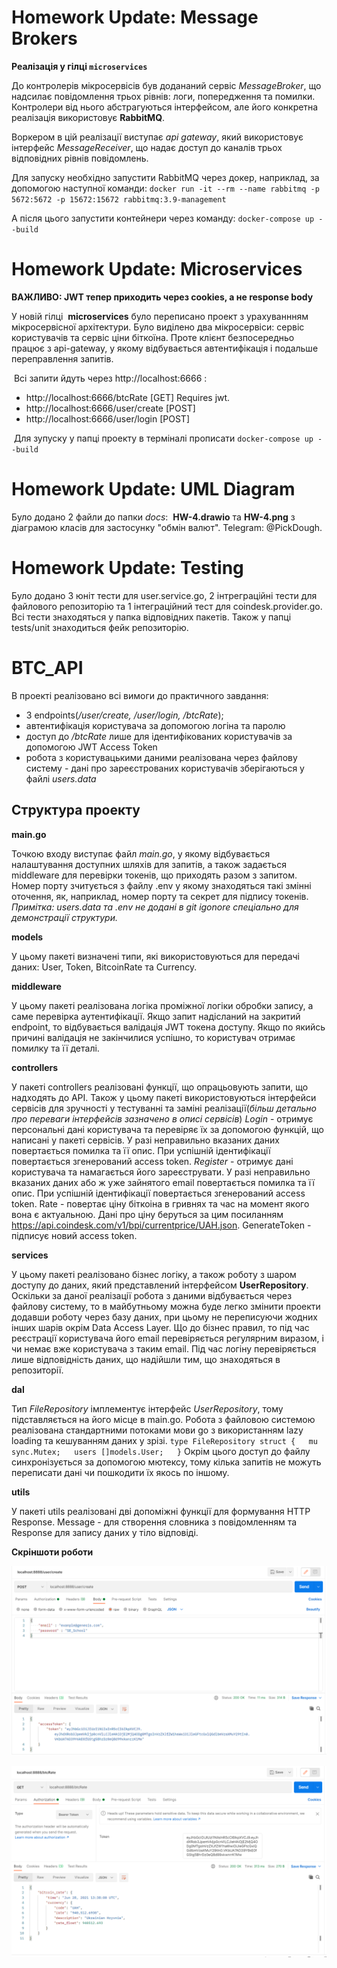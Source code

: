 # Homework Update: Message Brokers

**Реалізація у гілці `microservices`**

До контролерів мікросервісів був додананий сервіс *MessageBroker*, що надсилає повідомлення трьох рівнів:
логи, попередження та помилки. Контролери від нього абстрагуються інтерфейсом,
але його конкретна реалізація використовує **RabbitMQ**.

Воркером в цій реалізації виступає *api gateway*, який використовує інтерфейс *MessageReceiver*, що
надає доступ до каналів трьох відповідних рівнів повідомлень.

Для запуску необхідно запустити RabbitMQ через докер, наприклад, за допомогою
наступної команди: `docker run -it --rm --name rabbitmq -p 5672:5672 -p 15672:15672 rabbitmq:3.9-management`

А після цього запустити контейнери через команду: `docker-compose up --build`

# Homework Update: Microservices

**ВАЖЛИВО: JWT  тепер приходить через cookies, а не response body**

У новій гілці  **microservices** було переписано проект з урахуваннням мікросервісної архітектури. Було виділено два мікросервіси: сервіс користувачів та сервіс ціни біткоїна. Проте клієнт безпосередньо працює з api-gateway, у якому відбувається автентифікація і подальше переправлення запитів.

 Всі запити йдуть через http://localhost:6666 : 
 * http://localhost:6666/btcRate [GET] Requires jwt.
 * http://localhost:6666/user/create [POST]
 * http://localhost:6666/user/login [POST]

 Для зупуску у папці проекту в терміналі прописати ```docker-compose up --build```
 
# Homework Update: UML Diagram

Було додано 2 файли до папки *docs*:  **HW-4.drawio** та **HW-4.png** з діаграмою класів для застосунку "обмін валют". Telegram: @PickDough.

# Homework Update: Testing

Було додано 3 юніт тести для user.service.go, 2 інтреграційні тести для файлового репозиторію та 1 інтеграційний тест для coindesk.provider.go. Всі тести знаходяться у папка відповідних пакетів. Також у папці tests/unit знаходиться фейк репозиторію. 

# BTC_API

В проекті реалізовано всі вимоги до практичного завдання:
* 3 endpoints(*/user/create, /user/login, /btcRate*);
* автентифікація користувача за допомогою логіна та паролю
*  доступ до */btcRate* лише для ідентифікованих користувачів за допомогою JWT Access Token
* робота з користувацькими даними реалізована через файлову систему - дані про зареєстрованих користувачів зберігаються у файлі *users.data*

## Структура проекту
**main.go**

Точкою входу виступає файл *main.go*, у якому відбувається налаштування доступних шляхів для запитів, а також задається middleware для перевірки токенів, що приходять разом з запитом. Номер порту зчитується з файлу .env у якому знаходяться такі змінні оточення, як, наприклад,  номер порту та секрет для підпису токенів. *Примітка: users.data та .env не додані в git igonore спеціально для демонстрації структури.*

**models**

У цьому пакеті визначені типи, які використовуються для передачі даних: User, Token, BitcoinRate та Currency.

**middleware**

У цьому пакеті реалізована логіка проміжної логіки обробки запису, а саме перевірка аутентифікації. Якщо запит надісланий на закритий endpoint, то відбувається валідація JWT токена доступу. Якщо по якийсь причині валідація не закінчилися успішно, то користувач отримає помилку та її деталі.

**controllers**

У пакеті controllers реалізовані функції, що опрацьовують запити, що надходять до API. Також у цьому пакеті використовуються інтерфейси сервісів для зручності у тестуванні та заміні реалізації(*більш детально про переваги інтерфейсів зазначено в описі сервісів*) *Login* - отримує персональні дані користувача та перевіряє їх за допомогою функцій, що написані у пакеті сервісів. У разі неправильно вказаних даних повертається помилка та її опис. При успішній ідентифікації повертається згенерований access token. *Register* - отримує дані користувача та намагається його зареєструвати. У разі неправильно вказаних даних або ж уже зайнятого email повертається помилка та її опис. При успішній ідентифікації повертається згенерований access token. Rate - повертає ціну біткоіна в гривнях та час на момент якого вона є актуальною. Дані про ціну беруться за цим посиланням https://api.coindesk.com/v1/bpi/currentprice/UAH.json. GenerateToken - підписує новий access token.

**services**

У цьому пакеті реалізовано бізнес логіку, а також роботу з шаром доступу до даних, який представлений інтерфейсом **UserRepository**. Оскільки за даної реалізації робота з даними  відбувається через файлову систему, то в майбутньому можна буде легко змінити проекти додавши роботу через базу даних, при цьому не переписуючи жодних інших шарів окрім Data Access Layer.
Що до бізнес правил, то під час реєстрації користувача його email перевіряється регулярним виразом, і чи немає вже користувача з таким email. Під час логіну перевіряється лише відповідність даних, що надійшли тим, що знаходяться в репозиторії.

**dal**

Тип *FileRepository* імплементує інтерфейс *UserRepository*, тому підставляється на його місце в main.go. Робота з файловою системою реалізована стандартними потоками мови go з використанням lazy loading та кешуванням даних у зрізі.
`type FileRepository struct {  
mu    sync.Mutex;  
users []models.User;  
}`
Окрім цього доступ до файлу синхронізується за допомогою мютексу, тому кілька запитів не можуть переписати дані чи пошкодити їх якось по іншому.

**utils**

У пакеті utils реалізовані дві допоміжні функції для формування HTTP Response. Message - для створення словника з повідомленням та Response для запису даних у тіло відповіді. 

**Скріншоти роботи**

![img.png](photo_examples/img.png)

![img_1.png](photo_examples/img_1.png)
